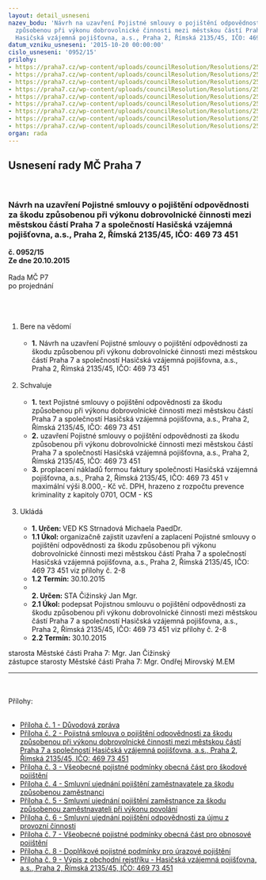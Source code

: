 ```yaml
---
layout: detail_usneseni
nazev_bodu: 'Návrh na uzavření Pojistné smlouvy o pojištění odpovědnosti za škodu
  způsobenou při výkonu dobrovolnické činnosti mezi městskou částí Praha 7 a společností
  Hasičská vzájemná pojišťovna, a.s., Praha 2, Římská 2135/45, IČO: 469 73 451  '
datum_vzniku_usneseni: '2015-10-20 00:00:00'
cislo_usneseni: '0952/15'
prilohy:
- https://praha7.cz/wp-content/uploads/councilResolution/Resolutions/25897/952_15_pril1.doc
- https://praha7.cz/wp-content/uploads/councilResolution/Resolutions/25897/67-15-pojistn%c3%a1_smlouva_P7_Hasi%c4%8dsk%c3%a1_vz%c3%a1jemn%c3%a1_20102015_.pdf
- https://praha7.cz/wp-content/uploads/councilResolution/Resolutions/25897/67-15-np0114.pdf
- https://praha7.cz/wp-content/uploads/councilResolution/Resolutions/25897/67-15-np1414.pdf
- https://praha7.cz/wp-content/uploads/councilResolution/Resolutions/25897/67-15-np1514.pdf
- https://praha7.cz/wp-content/uploads/councilResolution/Resolutions/25897/67-15-np1914.pdf
- https://praha7.cz/wp-content/uploads/councilResolution/Resolutions/25897/67-15-zp0114.pdf
- https://praha7.cz/wp-content/uploads/councilResolution/Resolutions/25897/67-15-zp0214.pdf
- https://praha7.cz/wp-content/uploads/councilResolution/Resolutions/25897/67-15-vypis-432757.pdf
organ: rada
---
```

<div id="ucUsn_pList" class="usn">
	<span><h2>Usnesení rady MČ Praha 7 </h2>
<br></span><div class="standBody">
<span><h3>Návrh na uzavření Pojistné smlouvy o pojištění odpovědnosti za škodu způsobenou při výkonu dobrovolnické činnosti mezi městskou částí Praha 7 a společností Hasičská vzájemná pojišťovna, a.s., Praha 2, Římská 2135/45, IČO: 469 73 451  </h3></span><div class="center">
		<strong>č. 0952/15</strong><br>
	</div>
<div class="center">
		<strong>Ze dne 20.10.2015</strong><br><br>
	</div>Rada MČ P7<br>po projednání<br><br><br><ol>
<br><li>Bere na vědomí<br><ul>
<br><li>
<strong>1.</strong> Návrh na uzavření Pojistné smlouvy o pojištění odpovědnosti za škodu způsobenou při výkonu dobrovolnické činnosti mezi městskou částí Praha 7 a společností Hasičská vzájemná pojišťovna, a.s., Praha 2, Římská 2135/45, IČO: 469 73 451 </li>
</ul>
<br>
</li>
<li>Schvaluje<br><ul>
<br><li>
<strong>1.</strong> text Pojistné smlouvy o pojištění odpovědnosti za škodu způsobenou při výkonu dobrovolnické činnosti mezi městskou částí Praha 7 a společností Hasičská vzájemná pojišťovna, a.s., Praha 2, Římská 2135/45, IČO: 469 73 451 <br>
</li>
<li>
<strong>2.</strong> uzavření Pojistné smlouvy o pojištění odpovědnosti za škodu způsobenou při výkonu dobrovolnické činnosti mezi městskou částí Praha 7 a společností Hasičská vzájemná pojišťovna, a.s., Praha 2, Římská 2135/45, IČO: 469 73 451 <br>
</li>
<li>
<strong>3.</strong> proplacení nákladů formou faktury společnosti Hasičská vzájemná pojišťovna, a.s., Praha 2, Římská 2135/45, IČO: 469 73 451 v maximální výši 8.000,- Kč vč. DPH, hrazeno z rozpočtu prevence kriminality z kapitoly 0701, OCM - KS </li>
</ul>
<br>
</li>
<li>Ukládá<br><ul>
<br><li>
<strong>1. Určen: </strong>VED KS Strnadová Michaela PaedDr.<br>
</li>
<li>
<strong>1.1 Úkol: </strong>organizačně zajistit uzavření a zaplacení Pojistné smlouvy o pojištění odpovědnosti za škodu způsobenou při výkonu dobrovolnické činnosti mezi městskou částí Praha 7 a společností Hasičská vzájemná pojišťovna, a.s., Praha 2, Římská 2135/45, IČO: 469 73 451 viz přílohy č. 2-8<br>
</li>
<li>
<strong>1.2 Termín: </strong>30.10.2015<br>
</li>
<li>
<strong><br>2. Určen: </strong>STA Čižinský Jan Mgr.<br>
</li>
<li>
<strong>2.1 Úkol: </strong>podepsat Pojistnou smlouvu o pojištění odpovědnosti za škodu způsobenou při výkonu dobrovolnické činnosti mezi městskou částí Praha 7 a společností Hasičská vzájemná pojišťovna, a.s., Praha 2, Římská 2135/45, IČO: 469 73 451 viz přílohy č. 2-8 <br>
</li>
<li>
<strong>2.2 Termín: </strong>30.10.2015</li>
</ul>
</li>
</ol>starosta Městské části Praha 7: Mgr. Jan Čižinský<br>zástupce starosty Městské části Praha 7: Mgr. Ondřej Mirovský M.EM <br><hr>
<br><br>Přílohy: <br><ul>
<br><li>
<a href="/zdroj.aspx?typ=4&amp;Id=67278&amp;sh=278134197" target="_blank" title="Odkaz na soubor - 23,5 kB - nové okno">Příloha č. 1 - Důvodová zpráva</a> <br>
</li>
<li>
<a href="/zdroj.aspx?typ=4&amp;id=67140&amp;sh=368173045" target="_blank" title="Odkaz na soubor - 782,3 kB - nové okno">Příloha č. 2 - Pojistná smlouva o pojištění odpovědnosti za škodu způsobenou při výkonu dobrovolnické činnosti mezi městskou částí Praha 7 a společností Hasičská vzájemná pojišťovna, a.s., Praha 2, Římská 2135/45, IČO: 469 73 451</a> <br>
</li>
<li>
<a href="/zdroj.aspx?typ=4&amp;id=67141&amp;sh=369048341" target="_blank" title="Odkaz na soubor - 56,7 kB - nové okno">Příloha č. 3 - Všeobecné pojistné podmínky obecná část pro škodové pojištění </a><br>
</li>
<li>
<a href="/zdroj.aspx?typ=4&amp;id=67142&amp;sh=368236341" target="_blank" title="Odkaz na soubor - 30,6 kB - nové okno">Příloha č. 4 - Smluvní ujednání pojištění zaměstnavatele za škodu způsobenou zaměstnanci</a> <br>
</li>
<li>
<a href="/zdroj.aspx?typ=4&amp;id=67143&amp;sh=368063317" target="_blank" title="Odkaz na soubor - 32,6 kB - nové okno">Příloha č. 5 - Smluvní ujednání pojištění zaměstnance za škodu způsobenou zaměstnavateli při výkonu povolání</a> <br>
</li>
<li>
<a href="/zdroj.aspx?typ=4&amp;id=67144&amp;sh=369086069" target="_blank" title="Odkaz na soubor - 38,9 kB - nové okno">Příloha č. 6 - Smluvní ujednání pojištění odpovědnosti za újmu z provozní činnosti</a> <br>
</li>
<li>
<a href="/zdroj.aspx?typ=4&amp;id=67145&amp;sh=368913301" target="_blank" title="Odkaz na soubor - 58,6 kB - nové okno">Příloha č. 7 - Všeobecné pojistné podmínky obecná část pro obnosové pojištění</a> <br>
</li>
<li>
<a href="/zdroj.aspx?typ=4&amp;id=67146&amp;sh=368101301" target="_blank" title="Odkaz na soubor - 53,6 kB - nové okno">Příloha č. 8 - Doplňkové pojistné podmínky pro úrazové pojištění</a> <br>
</li>
<li>
<a href="/zdroj.aspx?typ=4&amp;id=67147&amp;sh=368976853" target="_blank" title="Odkaz na soubor - 64 kB - nové okno">Příloha č. 9 - Výpis z obchodní rejstříku - Hasičská vzájemná pojišťovna, a.s., Praha 2, Římská 2135/45, IČO: 469 73 451</a> </li>
</ul>
</div>
</div>